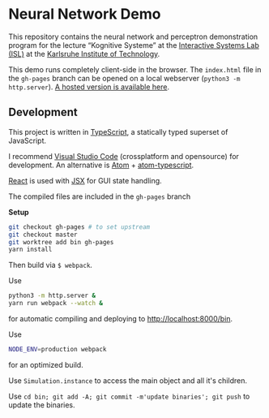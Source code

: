 # Neural Network Demo

This repository contains the neural network and perceptron demonstration program for the lecture “Kognitive Systeme” at the [Interactive Systems Lab (ISL)](http://isl.anthropomatik.kit.edu/english/) at the [Karlsruhe Institute of Technology](https://kit.edu).

This demo runs completely client-side in the browser. The `index.html` file in the `gh-pages` branch can be opened on a local webserver (`python3 -m http.server`). [A hosted version is available here](https://phiresky.github.io/neural-network-demo/).


## Development

This project is written in [TypeScript](http://www.typescriptlang.org/), a statically typed superset of JavaScript.

I recommend [Visual Studio Code](https://code.visualstudio.com/) (crossplatform and opensource) for development.
An alternative is [Atom](https://atom.io/) + [atom-typescript](https://atom.io/packages/atom-typescript).


[React](https://facebook.github.io/react/) is used with [JSX](https://facebook.github.io/jsx/) for GUI state handling.

The compiled files are included in the `gh-pages` branch


**Setup**

```bash
git checkout gh-pages # to set upstream
git checkout master
git worktree add bin gh-pages
yarn install
```

Then build via `$ webpack`.

Use

```bash
python3 -m http.server &
yarn run webpack --watch &
```

for automatic compiling and deploying to <http://localhost:8000/bin>.

Use
```bash
NODE_ENV=production webpack
```

for an optimized build.

Use `Simulation.instance` to access the main object and all it's children.

Use `cd bin; git add -A; git commit -m'update binaries'; git push` to update the binaries.
